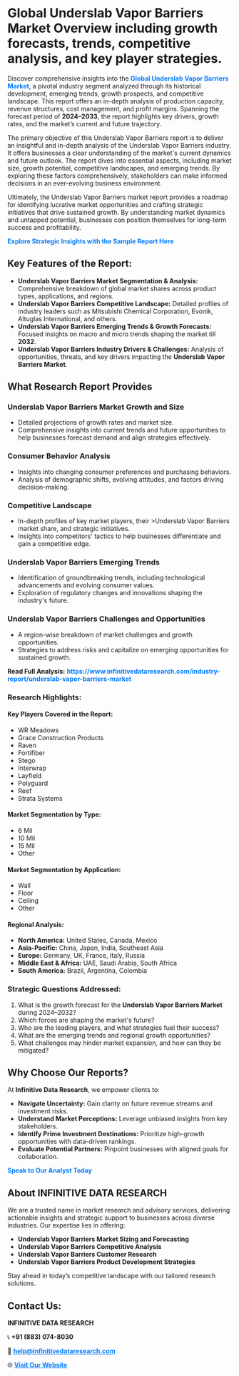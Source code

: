 <h1>Global Underslab Vapor Barriers Market Overview including growth forecasts, trends, competitive analysis, and key player strategies.</h1>
<p>
Discover comprehensive insights into the 
<a href="https://www.infinitivedataresearch.com/industry-report/underslab-vapor-barriers-market" rel="dofollow" style="color: #007BFF; text-decoration: none;"><strong>Global Underslab Vapor Barriers Market</strong></a>, a pivotal industry segment analyzed through its historical development, emerging trends, growth prospects, and competitive landscape. This report offers an in-depth analysis of production capacity, revenue structures, cost management, and profit margins. Spanning the forecast period of <strong>2024–2033</strong>, the report highlights key drivers, growth rates, and the market’s current and future trajectory.
</p>
<p>
The primary objective of this Underslab Vapor Barriers report is to deliver an insightful and in-depth analysis of the Underslab Vapor Barriers industry. It offers businesses a clear understanding of the market's current dynamics and future outlook. The report dives into essential aspects, including market size, growth potential, competitive landscapes, and emerging trends. By exploring these factors comprehensively, stakeholders can make informed decisions in an ever-evolving business environment.
</p>
<p>
Ultimately, the Underslab Vapor Barriers market report provides a roadmap for identifying lucrative market opportunities and crafting strategic initiatives that drive sustained growth. By understanding market dynamics and untapped potential, businesses can position themselves for long-term success and profitability.
</p>
<p>
<a href="https://www.infinitivedataresearch.com/request-sample/reportId=105804" style="color: #007BFF; text-decoration: none;"><strong>Explore Strategic Insights with the Sample Report Here</strong></a>
</p>

<h2>Key Features of the Report:</h2>
<ul>
<li><strong>Underslab Vapor Barriers Market Segmentation & Analysis:</strong> Comprehensive breakdown of global market shares across product types, applications, and regions.</li>
<li><strong>Underslab Vapor Barriers Competitive Landscape:</strong> Detailed profiles of industry leaders such as Mitsubishi Chemical Corporation, Evonik, Altuglas International, and others.</li>
<li><strong>Underslab Vapor Barriers Emerging Trends & Growth Forecasts:</strong> Focused insights on macro and micro trends shaping the market till <strong>2032</strong>.</li>
<li><strong>Underslab Vapor Barriers Industry Drivers & Challenges:</strong> Analysis of opportunities, threats, and key drivers impacting the <strong>Underslab Vapor Barriers Market</strong>.</li>
</ul>

<h2>What Research Report Provides</h2>
<h3>Underslab Vapor Barriers Market Growth and Size</h3>
<ul>
<li>Detailed projections of growth rates and market size.</li>
<li>Comprehensive insights into current trends and future opportunities to help businesses forecast demand and align strategies effectively.</li>
</ul>

<h3>Consumer Behavior Analysis</h3>
<ul>
<li>Insights into changing consumer preferences and purchasing behaviors.</li>
<li>Analysis of demographic shifts, evolving attitudes, and factors driving decision-making.</li>
</ul>

<h3>Competitive Landscape</h3>
<ul>
<li>In-depth profiles of key market players, their >Underslab Vapor Barriers market share, and strategic initiatives.</li>
<li>Insights into competitors' tactics to help businesses differentiate and gain a competitive edge.</li>
</ul>

<h3>Underslab Vapor Barriers Emerging Trends</h3>
<ul>
<li>Identification of groundbreaking trends, including technological advancements and evolving consumer values.</li>
<li>Exploration of regulatory changes and innovations shaping the industry's future.</li>
</ul>

<h3>Underslab Vapor Barriers Challenges and Opportunities</h3>
<ul>
<li>A region-wise breakdown of market challenges and growth opportunities.</li>
<li>Strategies to address risks and capitalize on emerging opportunities for sustained growth.</li>
</ul>
<p><strong>Read Full Analysis:</strong> <a href="https://www.infinitivedataresearch.com/industry-report/underslab-vapor-barriers-market" rel="dofollow" style="color: #007BFF; text-decoration: none;"><strong>https://www.infinitivedataresearch.com/industry-report/underslab-vapor-barriers-market</strong></a></p>
<h3>Research Highlights:</h3>
<h4>Key Players Covered in the Report:</h4>
<ul><li>WR Meadows</li><li>Grace Construction Products</li><li>Raven</li><li>Fortifiber</li><li>Stego</li><li>Interwrap</li><li>Layfield</li><li>Polyguard</li><li>Reef</li><li>Strata Systems</li></ul>
<h4>Market Segmentation by Type:</h4>
<ul><li>6 Mil</li><li>10 Mil</li><li>15 Mil</li><li>Other</li></ul>
<h4>Market Segmentation by Application:</h4>
<ul><li>Wall</li><li>Floor</li><li>Ceiling</li><li>Other</li></ul>

<h4>Regional Analysis:</h4>
<ul>
<li><strong>North America:</strong> United States, Canada, Mexico</li>
<li><strong>Asia-Pacific:</strong> China, Japan, India, Southeast Asia</li>
<li><strong>Europe:</strong> Germany, UK, France, Italy, Russia</li>
<li><strong>Middle East & Africa:</strong> UAE, Saudi Arabia, South Africa</li>
<li><strong>South America:</strong> Brazil, Argentina, Colombia</li>
</ul>

<h3>Strategic Questions Addressed:</h3>
<ol>
<li>What is the growth forecast for the <strong>Underslab Vapor Barriers Market</strong> during 2024–2032?</li>
<li>Which forces are shaping the market's future?</li>
<li>Who are the leading players, and what strategies fuel their success?</li>
<li>What are the emerging trends and regional growth opportunities?</li>
<li>What challenges may hinder market expansion, and how can they be mitigated?</li>
</ol>

<h2>Why Choose Our Reports?</h2>
<p>At <strong>Infinitive Data Research</strong>, we empower clients to:</p>
<ul>
<li><strong>Navigate Uncertainty:</strong> Gain clarity on future revenue streams and investment risks.</li>
<li><strong>Understand Market Perceptions:</strong> Leverage unbiased insights from key stakeholders.</li>
<li><strong>Identify Prime Investment Destinations:</strong> Prioritize high-growth opportunities with data-driven rankings.</li>
<li><strong>Evaluate Potential Partners:</strong> Pinpoint businesses with aligned goals for collaboration.</li>
</ul>
<p><a href="https://www.infinitivedataresearch.com/industry-report/underslab-vapor-barriers-market" rel="dofollow" style="color: #007BFF; text-decoration: none;"><strong>Speak to Our Analyst Today</strong></a></p>

<h2>About INFINITIVE DATA RESEARCH</h2>
<p>We are a trusted name in market research and advisory services, delivering actionable insights and strategic support to businesses across diverse industries. Our expertise lies in offering:</p>
<ul>
<li><strong>Underslab Vapor Barriers Market Sizing and Forecasting</strong></li>
<li><strong>Underslab Vapor Barriers Competitive Analysis</strong></li>
<li><strong>Underslab Vapor Barriers Customer Research</strong></li>
<li><strong>Underslab Vapor Barriers Product Development Strategies</strong></li>
</ul>
<p>Stay ahead in today’s competitive landscape with our tailored research solutions.</p>

<h2>Contact Us:</h2>
<p><strong>INFINITIVE DATA RESEARCH</strong></p>
<p>📞 <strong>+91 (883) 074-8030</strong></p>
<p>📧 <strong><a href="mailto:help@infinitivedataresearch.com" style="color: #007BFF;">help@infinitivedataresearch.com</a></strong></p>
<p>🌐 <strong><a href="https://www.infinitivedataresearch.com" rel="dofollow" style="color: #007BFF;">Visit Our Website</a></strong></p>